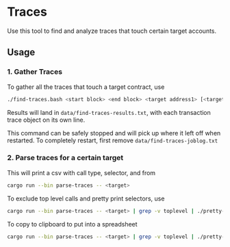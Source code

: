 # Traces

Use this tool to find and analyze traces that touch certain target accounts.

## Usage

### 1. Gather Traces

To gather all the traces that touch a target contract, use

```bash
./find-traces.bash <start block> <end block> <target address1> [<target address2> ...]
```

Results will land in `data/find-traces-results.txt`, with each transaction trace object on its own line.

This command can be safely stopped and will pick up where it left off when restarted. To completely restart, first remove `data/find-traces-joblog.txt`

### 2. Parse traces for a certain target

This will print a csv with call type, selector, and from
```bash
cargo run --bin parse-traces -- <target>
```

To exclude top level calls and pretty print selectors, use
```bash
cargo run --bin parse-traces -- <target> | grep -v toplevel | ./pretty-selectors
```

To copy to clipboard to put into a spreadsheet
```bash
cargo run --bin parse-traces -- <target> | grep -v toplevel | ./pretty-selectors | clipcopy
```